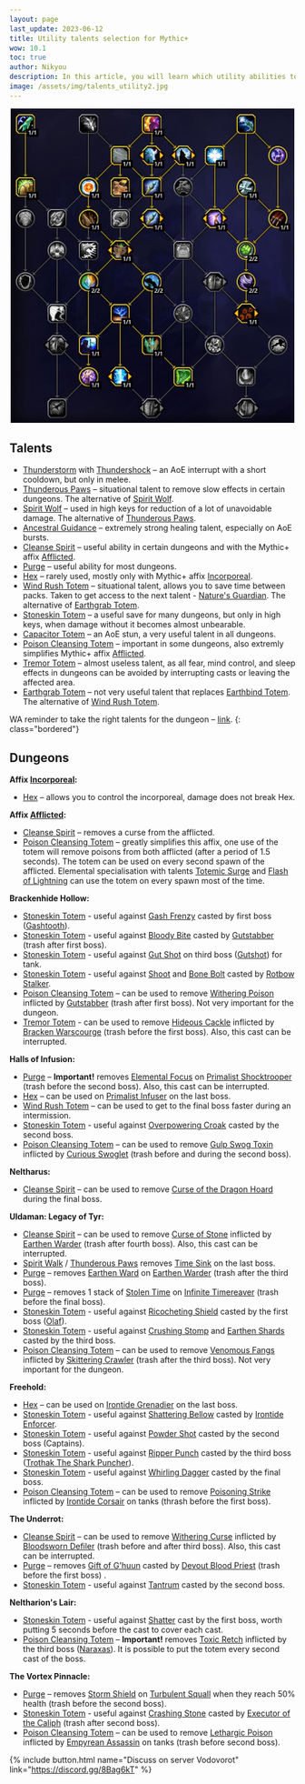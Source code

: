 ```yaml
---
layout: page
last_update: 2023-06-12
title: Utility talents selection for Mythic+
wow: 10.1
toc: true
author: Nikyou
description: In this article, you will learn which utility abilities to choose from the class talent tree for different dungeons.
image: /assets/img/talents_utility2.jpg
---
```


<p align="center">
<img src="/assets/img/talents_utility2.jpg" width=500x>
</p>

## Talents

* [Thunderstorm](https://www.wowhead.com/spell=51490) with [Thundershock](https://www.wowhead.com/spell=378779) – an AoE interrupt with a short cooldown, but only in melee.
* [Thunderous Paws](https://www.wowhead.com/spell=378075) – situational talent to remove slow effects in certain dungeons. The alternative of [Spirit Wolf](https://www.wowhead.com/spell=260878).
* [Spirit Wolf](https://www.wowhead.com/spell=260878) – used in high keys for reduction of a lot of unavoidable damage. The alternative of [Thunderous Paws](https://www.wowhead.com/spell=378075).
* [Ancestral Guidance](https://www.wowhead.com/spell=108281) – extremely strong healing talent, especially on AoE bursts.
* [Cleanse Spirit](https://www.wowhead.com/spell=51886) – useful ability in certain dungeons and with the Mythic+ affix [Afflicted](https://www.wowhead.com/affix=135).
* [Purge](https://www.wowhead.com/spell=370/) – useful ability for most dungeons.
* [Hex](https://www.wowhead.com/spell=51514) – rarely used, mostly only with Mythic+ affix [Incorporeal](https://www.wowhead.com/affix=136).
* [Wind Rush Totem](https://www.wowhead.com/spell=192077) – situational talent, allows you to save time between packs. Taken to get access to the next talent - [Nature's Guardian](https://www.wowhead.com/spell=30884/). The alternative of [Earthgrab Totem](https://www.wowhead.com/spell=51485).
* [Stoneskin Totem](https://wowhead.com/spell=383017) – a useful save for many dungeons, but only in high keys, when damage without it becomes almost unbearable.
* [Capacitor Totem](https://www.wowhead.com/spell=192058) – an AoE stun, a very useful talent in all dungeons.
* [Poison Cleansing Totem](https://www.wowhead.com/spell=383013) – important in some dungeons, also extremly simplifies Mythic+ affix [Afflicted](https://www.wowhead.com/affix=135).
* [Tremor Totem](https://www.wowhead.com/spell=8143) – almost useless talent, as all fear, mind control, and sleep effects in dungeons can be avoided by interrupting casts or leaving the affected area.
* [Earthgrab Totem](https://www.wowhead.com/spell=51485) – not very useful talent that replaces [Earthbind Totem](https://www.wowhead.com/spell=2484). The alternative of [Wind Rush Totem](https://www.wowhead.com/spell=192077).

WA reminder to take the right talents for the dungeon – [link](https://wago.io/_qSTC-Aew).
{: class="bordered"}

## Dungeons

**Affix [Incorporeal](https://www.wowhead.com/affix=136):**
* [Hex](https://www.wowhead.com/spell=51514) – allows you to control the incorporeal, damage does not break Hex.

**Affix [Afflicted](https://www.wowhead.com/affix=135):**
* [Cleanse Spirit](https://www.wowhead.com/spell=51886) – removes a curse from the afflicted.
* [Poison Cleansing Totem](https://www.wowhead.com/spell=383013) – greatly simplifies this affix, one use of the totem will remove poisons from both afflicted (after a period of 1.5 seconds). The totem can be used on every second spawn of the afflicted. Elemental specialisation with talents [Totemic Surge](https://www.wowhead.com/spell=381867) and [Flash of Lightning](https://www.wowhead.com/spell=381936) can use the totem on every spawn most of the time.

**Brackenhide Hollow:**
* [Stoneskin Totem](https://wowhead.com/spell=383017) - useful against [Gash Frenzy](https://www.wowhead.com/spell=378020) casted by first boss ([Gashtooth](https://www.wowhead.com/npc=186124)).
* [Stoneskin Totem](https://wowhead.com/spell=383017) - useful against [Bloody Bite](https://www.wowhead.com/spell=367481) casted by [Gutstabber](https://www.wowhead.com/npc=197857) (trash after first boss).
* [Stoneskin Totem](https://wowhead.com/spell=383017) - useful against [Gut Shot](https://www.wowhead.com/spell=384353) on third boss ([Gutshot](https://www.wowhead.com/npc=186116)) for tank.
* [Stoneskin Totem](https://wowhead.com/spell=383017) - useful against [Shoot](https://www.wowhead.com/spell=382620) and [Bone Bolt](https://www.wowhead.com/spell=367521) casted by [Rotbow Stalker](https://www.wowhead.com/npc=186208).
* [Poison Cleansing Totem](https://www.wowhead.com/spell=383013) –  can be used to remove [Withering Poison](https://www.wowhead.com/spell=385039) inflicted by [Gutstabber](https://www.wowhead.com/npc=197857) (trash after first boss). Not very important for the dungeon.
* [Tremor Totem](https://www.wowhead.com/spell=8143) - can be used to remove [Hideous Cackle](https://www.wowhead.com/spell=367500) inflicted by [Bracken Warscourge](https://www.wowhead.com/npc=195135) (trash before the first boss). Also, this cast can be interrupted.

**Halls of Infusion:**
* [Purge](https://www.wowhead.com/spell=370) – **Important!** removes [Elemental Focus](https://www.wowhead.com/spell=395694) on [Primalist Shocktrooper](https://www.wowhead.com/npc=199037) (trash before the second boss). Also, this cast can be interrupted.
* [Hex](https://www.wowhead.com/ru/spell=51514) – can be used on [Primalist Infuser](https://www.wowhead.com/npc=196043) on the last boss.
* [Wind Rush Totem](https://www.wowhead.com/spell=192077) – can be used to get to the final boss faster during an intermission.
* [Stoneskin Totem](https://wowhead.com/spell=383017) - useful against [Overpowering Croak](https://www.wowhead.com/spell=385187) casted by the second boss.
* [Poison Cleansing Totem](https://www.wowhead.com/spell=383013) –  can be used to remove [Gulp Swog Toxin](https://www.wowhead.com/spell=374389) inflicted by [Curious Swoglet](https://www.wowhead.com/npc=195399) (trash before and during the second boss).

**Neltharus:**
* [Cleanse Spirit](https://www.wowhead.com/spell=51886) –  can be used to remove [Curse of the Dragon Hoard](https://www.wowhead.com/spell=391762) during the final boss.

**Uldaman: Legacy of Tyr:**
* [Cleanse Spirit](https://www.wowhead.com/spell=51886) – can be used to remove [Curse of Stone](https://www.wowhead.com/spell=369365) inflicted by [Earthen Warder](https://www.wowhead.com/npc=184132) (trash after fourth boss). Also, this cast can be interrupted.
* [Spirit Walk](https://www.wowhead.com/spell=58875) / [Thunderous Paws](https://www.wowhead.com/spell=378075) removes [Time Sink](https://www.wowhead.com/spell=377405) on the last boss.
* [Purge](https://www.wowhead.com/spell=370) –  removes [Earthen Ward](https://www.wowhead.com/spell=369400) on [Earthen Warder](https://www.wowhead.com/npc=184132) (trash after the third boss).
* [Purge](https://www.wowhead.com/spell=370) –  removes 1 stack of [Stolen Time](https://www.wowhead.com/spell=377510) on [Infinite Timereaver](https://www.wowhead.com/npc=184331) (trash before the final boss).
* [Stoneskin Totem](https://wowhead.com/spell=383017) - useful against [Ricocheting Shield](https://www.wowhead.com/spell=369677) casted by the first boss ([Olaf](https://www.wowhead.com/npc=184580)).
* [Stoneskin Totem](https://wowhead.com/spell=383017) - useful against [Crushing Stomp](https://www.wowhead.com/spell=372701) and [Earthen Shards](https://www.wowhead.com/spell=372718) casted by the third boss.
* [Poison Cleansing Totem](https://www.wowhead.com/spell=383013) –  can be used to remove [Venomous Fangs](https://www.wowhead.com/spell=369417) inflicted by [Skittering Crawler](https://www.wowhead.com/npc=184303) (trash after the third boss). Not very important for the dungeon.

**Freehold:**
* [Hex](https://www.wowhead.com/spell=51514) – can be used on [Irontide Grenadier](https://www.wowhead.com/npc=129758) on the last boss.
* [Stoneskin Totem](https://wowhead.com/spell=383017) - useful against [Shattering Bellow](https://www.wowhead.com/spell=257732) casted by [Irontide Enforcer](https://www.wowhead.com/npc=129602).
* [Stoneskin Totem](https://wowhead.com/spell=383017) - useful against [Powder Shot](https://www.wowhead.com/spell=256979) casted by the second boss (Captains).
* [Stoneskin Totem](https://wowhead.com/spell=383017) - useful against [Ripper Punch](https://www.wowhead.com/spell=256363) casted by the third boss ([Trothak The Shark Puncher](https://www.wowhead.com/npc=126969)).
* [Stoneskin Totem](https://wowhead.com/spell=383017) - useful against [Whirling Dagger](https://www.wowhead.com/spell=413131) casted by the final boss.
* [Poison Cleansing Totem](https://www.wowhead.com/spell=383013) –  can be used to remove [Poisoning Strike](https://www.wowhead.com/spell=257437) inflicted by [Irontide Corsair](https://www.wowhead.com/npc=126928) on tanks (thrash before the first boss).

**The Underrot:**
* [Cleanse Spirit](https://www.wowhead.com/spell=51886) –  can be used to remove [Withering Curse](https://www.wowhead.com/spell=265433) inflicted by [Bloodsworn Defiler](https://www.wowhead.com/npc=133912) (trash before and after third boss). Also, this cast can be interrupted.
* [Purge](https://www.wowhead.com/spell=370) – removes [Gift of G'huun](https://www.wowhead.com/spell=265091) casted by [Devout Blood Priest](https://www.wowhead.com/npc=131492) (trash before the first boss) .
* [Stoneskin Totem](https://wowhead.com/spell=383017) - useful against [Tantrum](https://www.wowhead.com/spell=260333) casted by the second boss.

**Neltharion's Lair:**
* [Stoneskin Totem](https://wowhead.com/spell=383017) - useful against [Shatter](https://www.wowhead.com/spell=188114) cast by the first boss, worth putting 5 seconds before the cast to cover each cast.
* [Poison Cleansing Totem](https://www.wowhead.com/spell=383013) – **Important!** removes [Toxic Retch](https://www.wowhead.com/spell=210150) inflicted by the third boss ([Naraxas](https://www.wowhead.com/npc=91005)). It is possible to put the totem every second cast of the boss.

**The Vortex Pinnacle:**
* [Purge](https://www.wowhead.com/spell=370) –  removes [Storm Shield](https://www.wowhead.com/spell=411743) on [Turbulent Squall](https://www.wowhead.com/npc=45924) when they reach 50% health (trash before the second boss).
* [Stoneskin Totem](https://wowhead.com/spell=383017) - useful against [Crashing Stone](https://www.wowhead.com/spell=413387) casted by [Executor of the Caliph](https://www.wowhead.com/npc=45928) (trash after second boss).
* [Poison Cleansing Totem](https://www.wowhead.com/spell=383013) –  can be used to remove [Lethargic Poison](https://www.wowhead.com/spell=88182) inflicted by [Empyrean Assassin](https://www.wowhead.com/npc=45922) on tanks (trash before second boss).


<p></p>

{% include button.html name="Discuss on server Vodovorot" link="https://discord.gg/8Bag6kT" %}

<p></p>

